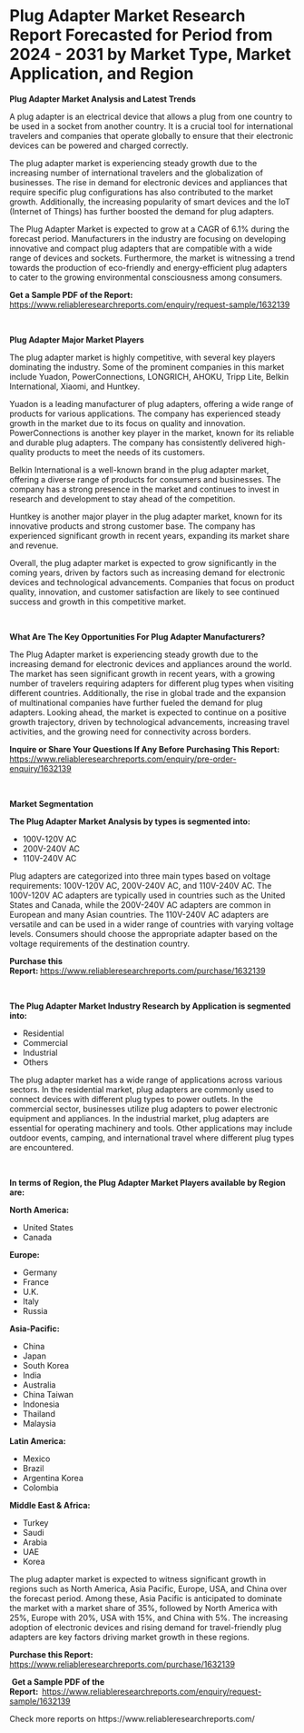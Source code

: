 <p><h1>Plug Adapter Market Research Report Forecasted for Period from 2024 -  2031 by Market Type, Market Application, and Region</h1></p><p><strong>Plug Adapter Market Analysis and Latest Trends</strong></p>
<p><p>A plug adapter is an electrical device that allows a plug from one country to be used in a socket from another country. It is a crucial tool for international travelers and companies that operate globally to ensure that their electronic devices can be powered and charged correctly.</p><p>The plug adapter market is experiencing steady growth due to the increasing number of international travelers and the globalization of businesses. The rise in demand for electronic devices and appliances that require specific plug configurations has also contributed to the market growth. Additionally, the increasing popularity of smart devices and the IoT (Internet of Things) has further boosted the demand for plug adapters.</p><p>The Plug Adapter Market is expected to grow at a CAGR of 6.1% during the forecast period. Manufacturers in the industry are focusing on developing innovative and compact plug adapters that are compatible with a wide range of devices and sockets. Furthermore, the market is witnessing a trend towards the production of eco-friendly and energy-efficient plug adapters to cater to the growing environmental consciousness among consumers.</p></p>
<p><strong>Get a Sample PDF of the Report:&nbsp;</strong> <a href="https://www.reliableresearchreports.com/enquiry/request-sample/1632139">https://www.reliableresearchreports.com/enquiry/request-sample/1632139</a></p>
<p>&nbsp;</p>
<p><strong>Plug Adapter Major Market Players</strong></p>
<p><p>The plug adapter market is highly competitive, with several key players dominating the industry. Some of the prominent companies in this market include Yuadon, PowerConnections, LONGRICH, AHOKU, Tripp Lite, Belkin International, Xiaomi, and Huntkey.</p><p>Yuadon is a leading manufacturer of plug adapters, offering a wide range of products for various applications. The company has experienced steady growth in the market due to its focus on quality and innovation. PowerConnections is another key player in the market, known for its reliable and durable plug adapters. The company has consistently delivered high-quality products to meet the needs of its customers.</p><p>Belkin International is a well-known brand in the plug adapter market, offering a diverse range of products for consumers and businesses. The company has a strong presence in the market and continues to invest in research and development to stay ahead of the competition.</p><p>Huntkey is another major player in the plug adapter market, known for its innovative products and strong customer base. The company has experienced significant growth in recent years, expanding its market share and revenue.</p><p>Overall, the plug adapter market is expected to grow significantly in the coming years, driven by factors such as increasing demand for electronic devices and technological advancements. Companies that focus on product quality, innovation, and customer satisfaction are likely to see continued success and growth in this competitive market.</p></p>
<p>&nbsp;</p>
<p><strong>What Are The Key Opportunities For Plug Adapter Manufacturers?</strong></p>
<p><p>The Plug Adapter market is experiencing steady growth due to the increasing demand for electronic devices and appliances around the world. The market has seen significant growth in recent years, with a growing number of travelers requiring adapters for different plug types when visiting different countries. Additionally, the rise in global trade and the expansion of multinational companies have further fueled the demand for plug adapters. Looking ahead, the market is expected to continue on a positive growth trajectory, driven by technological advancements, increasing travel activities, and the growing need for connectivity across borders.</p></p>
<p><strong>Inquire or Share Your Questions If Any Before Purchasing This Report:</strong> <a href="https://www.reliableresearchreports.com/enquiry/pre-order-enquiry/1632139">https://www.reliableresearchreports.com/enquiry/pre-order-enquiry/1632139</a></p>
<p>&nbsp;</p>
<p><strong>Market Segmentation</strong></p>
<p><strong>The Plug Adapter Market Analysis by types is segmented into:</strong></p>
<p><ul><li>100V-120V AC</li><li>200V-240V AC</li><li>110V-240V AC</li></ul></p>
<p><p>Plug adapters are categorized into three main types based on voltage requirements: 100V-120V AC, 200V-240V AC, and 110V-240V AC. The 100V-120V AC adapters are typically used in countries such as the United States and Canada, while the 200V-240V AC adapters are common in European and many Asian countries. The 110V-240V AC adapters are versatile and can be used in a wider range of countries with varying voltage levels. Consumers should choose the appropriate adapter based on the voltage requirements of the destination country.</p></p>
<p><strong>Purchase this Report:&nbsp;</strong><a href="https://www.reliableresearchreports.com/purchase/1632139">https://www.reliableresearchreports.com/purchase/1632139</a></p>
<p>&nbsp;</p>
<p><strong>The Plug Adapter Market Industry Research by Application is segmented into:</strong></p>
<p><ul><li>Residential</li><li>Commercial</li><li>Industrial</li><li>Others</li></ul></p>
<p><p>The plug adapter market has a wide range of applications across various sectors. In the residential market, plug adapters are commonly used to connect devices with different plug types to power outlets. In the commercial sector, businesses utilize plug adapters to power electronic equipment and appliances. In the industrial market, plug adapters are essential for operating machinery and tools. Other applications may include outdoor events, camping, and international travel where different plug types are encountered.</p></p>
<p>&nbsp;</p>
<p><strong>In terms of Region, the Plug Adapter Market Players available by Region are:</strong></p>
<p>
    <p> <strong> North America: </strong>
        <ul>
            <li>United States</li>
            <li>Canada</li>
        </ul>
        </p> 
    <p> <strong> Europe: </strong>
        <ul>
            <li>Germany</li>
            <li>France</li>
            <li>U.K.</li>
            <li>Italy</li>
            <li>Russia</li>
        </ul>
        </p> 
    <p> <strong> Asia-Pacific: </strong>
        <ul>
            <li>China</li>
            <li>Japan</li>
            <li>South Korea</li>
            <li>India</li>
            <li>Australia</li>
            <li>China Taiwan</li>
            <li>Indonesia</li>
            <li>Thailand</li>
            <li>Malaysia</li>
        </ul>
        </p> 
    <p> <strong> Latin America: </strong>
        <ul>
            <li>Mexico</li>
            <li>Brazil</li>
            <li>Argentina Korea</li>
            <li>Colombia</li>
        </ul>
        </p> 
    <p> <strong> Middle East & Africa: </strong>
        <ul>
            <li>Turkey</li>
            <li>Saudi</li>
            <li>Arabia</li>
            <li>UAE</li>
            <li>Korea</li>
        </ul>
    </p>
    </p>
<p><p>The plug adapter market is expected to witness significant growth in regions such as North America, Asia Pacific, Europe, USA, and China over the forecast period. Among these, Asia Pacific is anticipated to dominate the market with a market share of 35%, followed by North America with 25%, Europe with 20%, USA with 15%, and China with 5%. The increasing adoption of electronic devices and rising demand for travel-friendly plug adapters are key factors driving market growth in these regions.</p></p>
<p><strong>Purchase this Report: </strong><a href="https://www.reliableresearchreports.com/purchase/1632139">https://www.reliableresearchreports.com/purchase/1632139</a></p>
<p>&nbsp;<strong>Get a Sample PDF of the Report:&nbsp;&nbsp;</strong><a href="https://www.reliableresearchreports.com/enquiry/request-sample/1632139">https://www.reliableresearchreports.com/enquiry/request-sample/1632139</a></p>
<p><strong></strong></p>
<p>Check more reports on https://www.reliableresearchreports.com/</p>